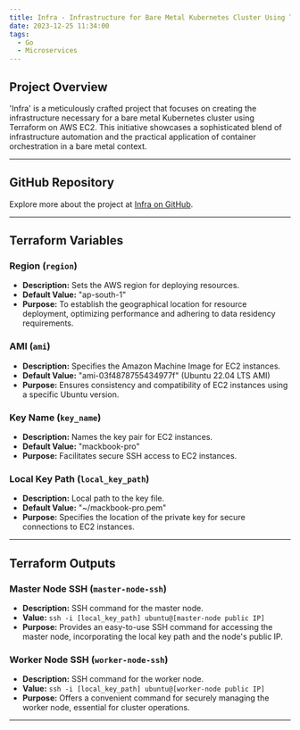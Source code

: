 ```yaml
---
title: Infra - Infrastructure for Bare Metal Kubernetes Cluster Using Terraform on AWS EC2
date: 2023-12-25 11:34:00
tags:
  - Go
  - Microservices
---
```


## Project Overview

'Infra' is a meticulously crafted project that focuses on creating the infrastructure necessary for a bare metal Kubernetes cluster using Terraform on AWS EC2. This initiative showcases a sophisticated blend of infrastructure automation and the practical application of container orchestration in a bare metal context.

---

## GitHub Repository

Explore more about the project at [Infra on GitHub](https://github.com/imyashkale/infra).

---

## Terraform Variables

### **Region (`region`)**

- **Description:** Sets the AWS region for deploying resources.
- **Default Value:** "ap-south-1"
- **Purpose:** To establish the geographical location for resource deployment, optimizing performance and adhering to data residency requirements.

### **AMI (`ami`)**

- **Description:** Specifies the Amazon Machine Image for EC2 instances.
- **Default Value:** "ami-03f4878755434977f" (Ubuntu 22.04 LTS AMI)
- **Purpose:** Ensures consistency and compatibility of EC2 instances using a specific Ubuntu version.

### **Key Name (`key_name`)**

- **Description:** Names the key pair for EC2 instances.
- **Default Value:** "mackbook-pro"
- **Purpose:** Facilitates secure SSH access to EC2 instances.

### **Local Key Path (`local_key_path`)**

- **Description:** Local path to the key file.
- **Default Value:** "~/mackbook-pro.pem"
- **Purpose:** Specifies the location of the private key for secure connections to EC2 instances.

---

## Terraform Outputs

### **Master Node SSH (`master-node-ssh`)**

- **Description:** SSH command for the master node.
- **Value:** `ssh -i [local_key_path] ubuntu@[master-node public IP]`
- **Purpose:** Provides an easy-to-use SSH command for accessing the master node, incorporating the local key path and the node's public IP.

### **Worker Node SSH (`worker-node-ssh`)**

- **Description:** SSH command for the worker node.
- **Value:** `ssh -i [local_key_path] ubuntu@[worker-node public IP]`
- **Purpose:** Offers a convenient command for securely managing the worker node, essential for cluster operations.

---
